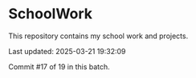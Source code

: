# SchoolWork

This repository contains my school work and projects.

Last updated: 2025-03-21 19:32:09

Commit #17 of 19 in this batch.